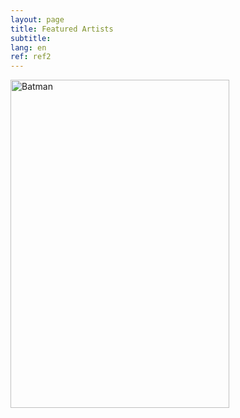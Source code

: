 ```yaml
---
layout: page
title: Featured Artists
subtitle:
lang: en
ref: ref2
---
```


<style>
.card {
  width: 350px;
  height: 525px;
  overflow: hidden;
  position: relative;
}
.card .main-content {
  width: 100%;
  height: 100%;
}
.card .main-content img {
  width: 100%;
  height: 100%;
}
.card .overlay-content {
  width: 100%;
  height: 100%;
  background-color: #ffeac9;
  color: #080808;
  display: flex;
  justify-content: center;
  align-items: center;
  overflow: hidden;
  position: absolute;
  z-index: 1;
  transition: 0.6s;
  top: 0%;
  left: 100%;
  opacity: 0.8;
}
.card:hover .overlay-content {
  /* left: 0; */
  transform: translateX(-100%);
}
.card .overlay-content p {
  text-align: center;
  font-size: 1.4rem;
  margin: 2rem;
  letter-spacing: 1px;
  line-height: 1.75rem;
}
.card .overlay-content p span {
  display: block;
  letter-spacing: normal;
  font-size: 1rem;
  font-style: italic;
  margin-top: 1.25rem;
}

</style>

<div class="card">
    <div class="main-content">
      <img src="https://images.unsplash.com/photo-1531259683007-016a7b628fc3?w=500&q=80&fit=max" alt="Batman">
    </div>
    <div class="overlay-content">
      <p>
        "Sometimes the truth isn't good enough, sometimes people deserve more. Sometimes people deserve to have their faith rewarded..."
        <span>- The Dark Knight -</span>
      </p>
    </div>
  </div>
